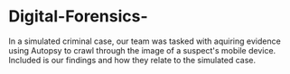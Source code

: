 # Digital-Forensics-
In a simulated criminal case, our team was tasked with aquiring evidence using Autopsy to crawl through the image of a suspect's mobile device. Included is our findings and how they relate to the simulated case. 
